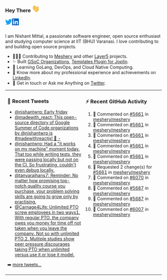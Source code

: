 ### Hey There <img src="./assets/wave.gif" width="25px">
<a href="http://urls.nishantwrp.com/github-to-twitter" target="_blank">
  <img align="left" alt="Nishant's Twitter" width="22px" src="./assets/twitter.svg" />
</a>
<a href="http://urls.nishantwrp.com/github-to-linkedin" target="_blank">
  <img align="left" alt="Nishant's LinkedIn" width="22px" src="./assets/linkedin.svg" />
</a>
<a href="http://urls.nishantwrp.com/github-to-site" target="_blank">
  <img align="left" alt="Nishant's Site" width="22px" src="./assets/globe.svg" />
</a>
<br /><br />

I am Nishant Mittal, a passionate software engineer, open source enthusiast and studying computer science at IIT (BHU) Varanasi. I love contributing to and building open source projects.

- 👨🏽‍💻 Contributing to [Meshery](https://meshery.io/) and other [Layer5](https://layer5.io/) projects.
- ✨ Built [GSoC Organizations](https://www.gsocorganizations.dev/), [Templates Plugin for Joplin](https://github.com/joplin/plugin-templates).
- 🌱 Learning GoLang, DevOps, and Cloud Native Computing.
- 🚀 Know more about my professional experience and achievements on [LinkedIn](http://urls.nishantwrp.com/github-to-linkedin).
- 💬 Get in touch or Ask me Anything on [Twitter](http://urls.nishantwrp.com/github-to-twitter).

<table><tr>
<td valign="top" width="50%">

### 📱 Recent Tweets
<!-- TWITTER:START -->
- [@nishantwrp: Early friday](https://rss.app/articles/cb4e791f6f6d729c074351566bd3a7c508111d6e1136a1e9c3ec930d979628d4f61eb1492ac7df6df6a56279da170f9568d769e1c71a7e128b)
- [@madewith_react: This open-source directory of Google Summer of Code organizations by @nishantwrp is #madewithreactjs! 🙌 -](https://rss.app/articles/cb4e791f6f6d729c074351566bd3a7c508111d6e123eb6e4d5eb9312ba9462c6e10bea4f2d899a2db0bd6b78da100b9468d661e6c31b72108d3dc16a87)
- [@nishantwrp: Had a &quot;it works on my machine&quot; moment today. That too while writing tests, they were passing locally but not on the CI. So frustrating, couldn&#39;t even debug locally.](https://rss.app/articles/cb4e791f6f6d729c074351566bd3a7c508111d6e1136a1e9c3ec930d979628d4f61eb1492ac7df6df6a6687dd711099b66d368e1ca107d1c83)
- [@tanyarajhans7: Reminder: No matter how promising top-notch quality course you purchase, your problem solving skills are going to grow only by practising.](https://rss.app/articles/cb4e791f6f6d729c074351566bd3a7c508111d6e0b3ebcf8c3f086108d8769d4b550b648389c9b2beca36f78de11099a62d76ce7c51179128c3cc466)
- [@Carnage4Life: Unlimited PTO screw employees in two ways1. With regular PTO, the company owes you money for time off not taken when you leave the company. Not so with unlimited PTO.2. Multiple studies show peer pressure discourages taking PTO when unlimited versus use it or lose it model.](https://rss.app/articles/cb4e791f6f6d729c074351566bd3a7c508111d6e3c3ea0efc3e5824ea98f61c2ad0cb15d2d9d9d77f2a76f7cdc16079b66d76ae5c5147a168f3ac3)
<!-- TWITTER:END -->
➡️ [more tweets...](http://urls.nishantwrp.com/github-to-twitter)

</td>
<td valign="top" width="50%">

### ⚡ Recent GitHub Activity
<!--RECENT_ACTIVITY:start-->
1. 💬 Commented on [#5661](https://github.com/meshery/meshery/pull/5661#discussion_r950710217) in [meshery/meshery](https://github.com/meshery/meshery)
2. 💬 Commented on [#5661](https://github.com/meshery/meshery/pull/5661#discussion_r950712491) in [meshery/meshery](https://github.com/meshery/meshery)
3. 💬 Commented on [#5661](https://github.com/meshery/meshery/pull/5661#discussion_r950711599) in [meshery/meshery](https://github.com/meshery/meshery)
4. 💬 Commented on [#5661](https://github.com/meshery/meshery/pull/5661#discussion_r950712164) in [meshery/meshery](https://github.com/meshery/meshery)
5. 💬 Commented on [#5661](https://github.com/meshery/meshery/pull/5661#discussion_r950710388) in [meshery/meshery](https://github.com/meshery/meshery)
6. 🔴 Requested 2 change(s) for [#5661](https://github.com/meshery/meshery/pull/5661#pullrequestreview-1079548554) in [meshery/meshery](https://github.com/meshery/meshery)
7. 💬 Commented on [#6070](https://github.com/meshery/meshery/pull/6070#issuecomment-1221335524) in [meshery/meshery](https://github.com/meshery/meshery)
8. 💬 Commented on [#5687](https://github.com/meshery/meshery/issues/5687#issuecomment-1216412746) in [meshery/meshery](https://github.com/meshery/meshery)
9. 💬 Commented on [#5687](https://github.com/meshery/meshery/issues/5687#issuecomment-1216412130) in [meshery/meshery](https://github.com/meshery/meshery)
10. 💬 Commented on [#6007](https://github.com/meshery/meshery/pull/6007#issuecomment-1215970987) in [meshery/meshery](https://github.com/meshery/meshery)
<!--RECENT_ACTIVITY:end-->

</td>
</tr></table>
